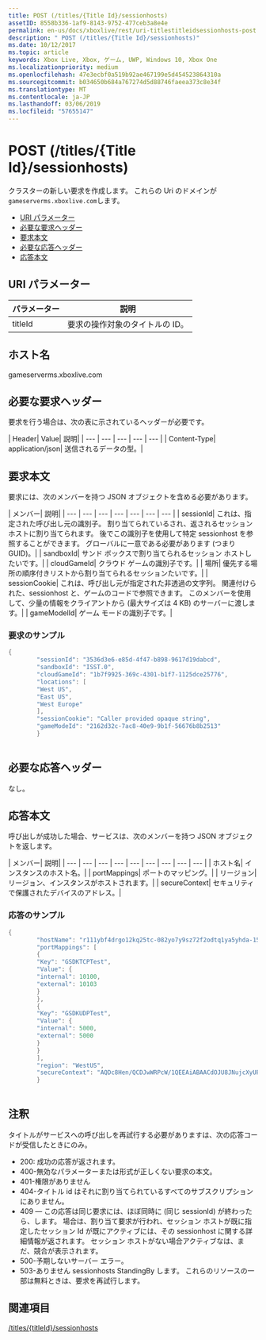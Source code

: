 ```yaml
---
title: POST (/titles/{Title Id}/sessionhosts)
assetID: 8558b336-1af9-8143-9752-477ceb3a8e4e
permalink: en-us/docs/xboxlive/rest/uri-titlestitleidsessionhosts-post.html
description: " POST (/titles/{Title Id}/sessionhosts)"
ms.date: 10/12/2017
ms.topic: article
keywords: Xbox Live, Xbox, ゲーム, UWP, Windows 10, Xbox One
ms.localizationpriority: medium
ms.openlocfilehash: 47e3ecbf0a519b92ae467199e5d454523864310a
ms.sourcegitcommit: b034650b684a767274d5d88746faeea373c8e34f
ms.translationtype: MT
ms.contentlocale: ja-JP
ms.lasthandoff: 03/06/2019
ms.locfileid: "57655147"
---
```

# <a name="post-titlestitle-idsessionhosts"></a>POST (/titles/{Title Id}/sessionhosts)
クラスターの新しい要求を作成します。 これらの Uri のドメインが`gameserverms.xboxlive.com`します。
 
  * [URI パラメーター](#ID4EX)
  * [必要な要求ヘッダー](#ID4EGB)
  * [要求本文](#ID4E5B)
  * [必要な応答ヘッダー](#ID4ELD)
  * [応答本文](#ID4ESD)
 
<a id="ID4EX"></a>

 
## <a name="uri-parameters"></a>URI パラメーター
 
| パラメーター| 説明| 
| --- | --- | 
| titleId| 要求の操作対象のタイトルの ID。| 
  
<a id="ID5EG"></a>

 
## <a name="host-name"></a>ホスト名

gameserverms.xboxlive.com
 
<a id="ID4EGB"></a>

 
## <a name="required-request-headers"></a>必要な要求ヘッダー
 
要求を行う場合は、次の表に示されているヘッダーが必要です。
 
| Header| Value| 説明| 
| --- | --- | --- | --- | --- | 
| Content-Type| application/json| 送信されるデータの型。| 
  
<a id="ID4E5B"></a>

 
## <a name="request-body"></a>要求本文
 
要求には、次のメンバーを持つ JSON オブジェクトを含める必要があります。
 
| メンバー| 説明| 
| --- | --- | --- | --- | --- | --- | --- | 
| sessionId| これは、指定された呼び出し元の識別子。 割り当てられているされ、返されるセッション ホストに割り当てられます。 後でこの識別子を使用して特定 sessionhost を参照することができます。 グローバルに一意である必要があります (つまり GUID)。| 
| sandboxId| サンド ボックスで割り当てられるセッション ホストしたいです。| 
| cloudGameId| クラウド ゲームの識別子です。| 
| 場所| 優先する場所の順序付きリストから割り当てられるセッションたいです。| 
| sessionCookie| これは、呼び出し元が指定された非透過の文字列。 関連付けられた、sessionhost と、ゲームのコードで参照できます。 このメンバーを使用して、少量の情報をクライアントから (最大サイズは 4 KB) のサーバーに渡します。| 
| gameModelId| ゲーム モードの識別子です。| 
 
<a id="ID4EDD"></a>

 
### <a name="sample-request"></a>要求のサンプル
 

```cpp
{
        "sessionId": "3536d3e6-e85d-4f47-b898-9617d19dabcd",
        "sandboxId": "ISST.0",
        "cloudGameId": "1b7f9925-369c-4301-b1f7-1125dce25776",
        "locations": [
        "West US",
        "East US",
        "West Europe"
        ],
        "sessionCookie": "Caller provided opaque string",
        "gameModeId": "2162d32c-7ac8-40e9-9b1f-56676b8b2513"
        }
      
```

   
<a id="ID4ELD"></a>

 
## <a name="required-response-headers"></a>必要な応答ヘッダー
 
なし。
  
<a id="ID4ESD"></a>

 
## <a name="response-body"></a>応答本文
 
呼び出しが成功した場合、サービスは、次のメンバーを持つ JSON オブジェクトを返します。
 
| メンバー| 説明| 
| --- | --- | --- | --- | --- | --- | --- | --- | --- | 
| ホスト名| インスタンスのホスト名。| 
| portMappings| ポートのマッピング。| 
| リージョン| リージョン、インスタンスがホストされます。| 
| secureContext| セキュリティで保護されたデバイスのアドレス。| 
 
<a id="ID4ESE"></a>

 
### <a name="sample-response"></a>応答のサンプル
 

```cpp
{
        "hostName": "r111ybf4drgo12kq25tc-082yo7y9sz72f2odtq1ya5yhda-155169995-ncus.cloudapp.net",
        "portMappings": [
        {
        "Key": "GSDKTCPTest",
        "Value": {
        "internal": 10100,
        "external": 10103
        }
        },
        {
        "Key": "GSDKUDPTest",
        "Value": {
        "internal": 5000,
        "external": 5000
        }
        }
        ],
        "region": "WestUS",
        "secureContext": "AQDc8Hen/QCDJwWRPcW/1QEEAiABAACdOJU8JNujcXyUPwUBCnue+g=="
        }
      
```

   
<a id="remarks"></a>

 
## <a name="remarks"></a>注釈
 
タイトルがサービスへの呼び出しを再試行する必要がありますは、次の応答コードが受信したときにのみ。
 
   * 200: 成功の応答が返されます。
   * 400-無効なパラメーターまたは形式が正しくない要求の本文。
   * 401-権限がありません
   * 404-タイトル id はそれに割り当てられているすべてのサブスクリプションにありません。
   * 409 — この応答は同じ要求には、ほぼ同時に (同じ sessionId) が終わったら、します。 場合は、割り当て要求が行われ、セッション ホストが既に指定したセッション Id が既にアクティブには、その sessionhost に関する詳細情報が返されます。 セッション ホストがない場合アクティブなは、まだ、競合が表示されます。
   * 500-予期しないサーバー エラー。
   * 503-ありません sessionhosts StandingBy します。 これらのリソースの一部は無料ときは、要求を再試行します。
   
<a id="ID4EFG"></a>

 
## <a name="see-also"></a>関連項目
 [/titles/{titleId}/sessionhosts](uri-titlestitleidsessionhosts.md)

  